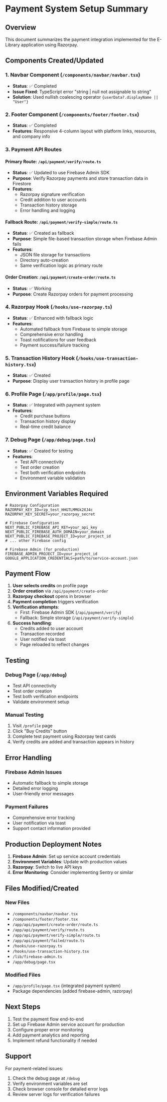 # Payment System Setup Summary

## Overview
This document summarizes the payment integration implemented for the E-Library application using Razorpay.

## Components Created/Updated

### 1. Navbar Component (`/components/navbar/navbar.tsx`)
- **Status**: ✅ Completed
- **Issue Fixed**: TypeScript error "string | null not assignable to string"
- **Solution**: Used nullish coalescing operator `{userData?.displayName || "User"}`

### 2. Footer Component (`/components/footer/footer.tsx`)
- **Status**: ✅ Completed
- **Features**: Responsive 4-column layout with platform links, resources, and company info

### 3. Payment API Routes

#### Primary Route: `/api/payment/verify/route.ts`
- **Status**: ✅ Updated to use Firebase Admin SDK
- **Purpose**: Verify Razorpay payments and store transaction data in Firestore
- **Features**: 
  - Razorpay signature verification
  - Credit addition to user accounts
  - Transaction history storage
  - Error handling and logging

#### Fallback Route: `/api/payment/verify-simple/route.ts`
- **Status**: ✅ Created as fallback
- **Purpose**: Simple file-based transaction storage when Firebase Admin fails
- **Features**:
  - JSON file storage for transactions
  - Directory auto-creation
  - Same verification logic as primary route

#### Order Creation: `/api/payment/create-order/route.ts`
- **Status**: ✅ Working
- **Purpose**: Create Razorpay orders for payment processing

### 4. Razorpay Hook (`/hooks/use-razorpay.ts`)
- **Status**: ✅ Enhanced with fallback logic
- **Features**:
  - Automated fallback from Firebase to simple storage
  - Comprehensive error handling
  - Toast notifications for user feedback
  - Payment success/failure tracking

### 5. Transaction History Hook (`/hooks/use-transaction-history.tsx`)
- **Status**: ✅ Created
- **Purpose**: Display user transaction history in profile page

### 6. Profile Page (`/app/profile/page.tsx`)
- **Status**: ✅ Integrated with payment system
- **Features**:
  - Credit purchase buttons
  - Transaction history display
  - Real-time credit balance

### 7. Debug Page (`/app/debug/page.tsx`)
- **Status**: ✅ Created for testing
- **Features**:
  - Test API connectivity
  - Test order creation
  - Test both verification endpoints
  - Environment variable validation

## Environment Variables Required

```env
# Razorpay Configuration
RAZORPAY_KEY_ID=rzp_test_HHGTLMMGk2XJ4c
RAZORPAY_KEY_SECRET=your_razorpay_secret

# Firebase Configuration
NEXT_PUBLIC_FIREBASE_API_KEY=your_api_key
NEXT_PUBLIC_FIREBASE_AUTH_DOMAIN=your_domain
NEXT_PUBLIC_FIREBASE_PROJECT_ID=your_project_id
# ... other Firebase config

# Firebase Admin (for production)
FIREBASE_ADMIN_PROJECT_ID=your_project_id
GOOGLE_APPLICATION_CREDENTIALS=path/to/service-account.json
```

## Payment Flow

1. **User selects credits** on profile page
2. **Order creation** via `/api/payment/create-order`
3. **Razorpay checkout** opens in browser
4. **Payment completion** triggers verification
5. **Verification attempts**:
   - First: Firebase Admin SDK (`/api/payment/verify`)
   - Fallback: Simple storage (`/api/payment/verify-simple`)
6. **Success handling**:
   - Credits added to user account
   - Transaction recorded
   - User notified via toast
   - Page reloaded to reflect changes

## Testing

### Debug Page (`/app/debug`)
- Test API connectivity
- Test order creation
- Test both verification endpoints
- Validate environment setup

### Manual Testing
1. Visit `/profile` page
2. Click "Buy Credits" button
3. Complete test payment using Razorpay test cards
4. Verify credits are added and transaction appears in history

## Error Handling

### Firebase Admin Issues
- Automatic fallback to simple storage
- Detailed error logging
- User-friendly error messages

### Payment Failures
- Comprehensive error tracking
- User notification via toast
- Support contact information provided

## Production Deployment Notes

1. **Firebase Admin**: Set up service account credentials
2. **Environment Variables**: Update with production values
3. **Razorpay**: Switch to live API keys
4. **Error Monitoring**: Consider implementing Sentry or similar

## Files Modified/Created

### New Files
- `/components/navbar/navbar.tsx`
- `/components/footer/footer.tsx`
- `/app/api/payment/create-order/route.ts`
- `/app/api/payment/verify/route.ts`
- `/app/api/payment/verify-simple/route.ts`
- `/app/api/payment/failed/route.ts`
- `/hooks/use-razorpay.ts`
- `/hooks/use-transaction-history.tsx`
- `/lib/firebase-admin.ts`
- `/app/debug/page.tsx`

### Modified Files
- `/app/profile/page.tsx` (integrated payment system)
- Package dependencies (added firebase-admin, razorpay)

## Next Steps

1. Test the payment flow end-to-end
2. Set up Firebase Admin service account for production
3. Configure proper error monitoring
4. Add payment analytics and reporting
5. Implement refund functionality if needed

## Support

For payment-related issues:
1. Check the debug page at `/debug`
2. Verify environment variables are set
3. Check browser console for detailed error logs
4. Review server logs for verification failures
